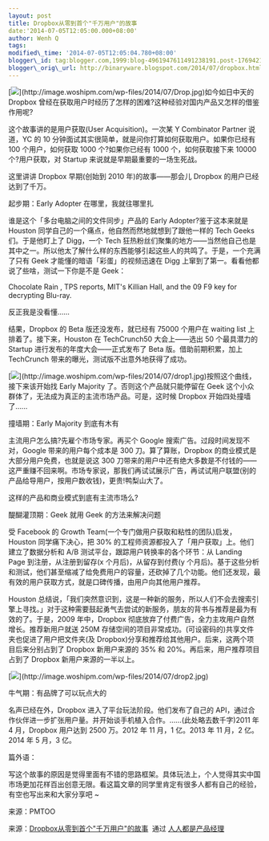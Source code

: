 ```yaml
--- 
layout: post 
title: Dropbox从零到首个"千万用户"的故事 
date:'2014-07-05T12:05:00.000+08:00' 
author: Wenh Q
tags:
modified\_time: '2014-07-05T12:05:04.780+08:00' 
blogger\_id: tag:blogger.com,1999:blog-4961947611491238191.post-1769421576170820468
blogger\_orig\_url: http://binaryware.blogspot.com/2014/07/dropbox.html
---
```

[![](https://images-blogger-opensocial.googleusercontent.com/gadgets/proxy?url=http%3A%2F%2Fimage.woshipm.com%2Fwp-files%2F2014%2F07%2FDrop.jpg&container=blogger&gadget=a&rewriteMime=image%2F*)](http://image.woshipm.com/wp-files/2014/07/Drop.jpg)如今如日中天的
Dropbox
曾经在获取用户时经历了怎样的困难?这种经验对国内产品又怎样的借鉴作用呢?



这个故事讲的是用户获取(User Acquisition)。一次某 Y Combinator Partner
说道，YC 的 10
分钟面试其实很简单，就是问你打算如何获取用户。如果你已经有 100
个用户，如何获取 1000 个?如果你已经有 1000 个，如何获取接下来 10000
个?用户获取，对 Startup 来说就是早期最重要的一场生死战。



这里讲讲 Dropbox 早期(创始到 2010 年)的故事——那会儿 Dropbox
的用户已经达到了千万。



起步期：Early Adopter 在哪里，我就往哪里扎



谁是这个「多台电脑之间的文件同步」产品的 Early Adopter?鉴于这本来就是
Houston 同学自己的一个痛点，他自然而然地就想到了跟他一样的 Tech Geeks
们。于是他盯上了 Digg，一个 Tech
狂热粉丝们聚集的地方——当然他自己也是其中之一。所以他太了解什么样的东西能够引起这些人的共鸣了。于是，一个充满了只有
Geek 才能懂的暗语「彩蛋」的视频迅速在 Digg
上窜到了第一。看看他都说了些啥，测试一下你是不是 Geek：



Chocolate Rain , TPS reports, MIT's Killian Hall, and the 09 F9 key for
decrypting Blu-ray.



反正我是没看懂……



结果，Dropbox 的 Beta 版还没发布，就已经有 75000 个用户在 waiting list
上排着了。接下来，Houston 在 TechCrunch50 大会上——选出 50 个最具潜力的
Startup 进行发布的年度大会——正式发布了 Beta 版。借助前期积累，加上
TechCrunch 带来的曝光，测试版不出意外地获得了成功。



[![](https://images-blogger-opensocial.googleusercontent.com/gadgets/proxy?url=http%3A%2F%2Fimage.woshipm.com%2Fwp-files%2F2014%2F07%2Fdrop1.jpg&container=blogger&gadget=a&rewriteMime=image%2F*)](http://image.woshipm.com/wp-files/2014/07/drop1.jpg)按照这个曲线，接下来该开始找
Early Majority 了。否则这个产品就只能停留在 Geek
这个小众群体了，无法成为真正的主流市场产品。可是，这时候 Dropbox
开始四处撞墙了……



撞墙期：Early Majority 到底有木有



主流用户怎么搞?先雇个市场专家。再买个 Google
搜索广告。过段时间发现不对，Google 带来的用户每个成本是 300
刀。算了算账，Dropbox 的商业模式是大部分用户免费，也就是说这 300
刀带来的用户中还有绝大多数是不付钱的——这严重赚不回来啊。市场专家说，那我们再试试展示广告，再试试用户联盟(别的产品给导用户，按用户数收钱)，更贵!鸭梨山大了。



这样的产品和商业模式到底有主流市场么?



醍醐灌顶期：Geek 就用 Geek 的方法来解决问题



受 Facebook 的 Growth Team(一个专门做用户获取和粘性的团队)启发，Houston
同学痛下决心，把 30%
的工程师资源都投入了「用户获取」上。他们建立了数据分析和 A/B
测试平台，跟踪用户转换率的各个环节：从 Landing Page
到注册，从注册到留存(x 个月后)，从留存到付费(y
个月后)。基于这些分析和测试，他们甚至缩减了给免费用户的容量，还砍掉了几个功能。他们还发现，最有效的用户获取方式，就是口碑传播，由用户向其他用户推荐。



Houston
总结说，「我们突然意识到，这是一种新的服务，所以人们不会去搜索引擎上寻找。」对于这种需要鼓起勇气去尝试的新服务，朋友的背书与推荐是最为有效的了。于是，2009
年中，Dropbox 彻底放弃了付费广告，全力主攻用户自然增长。推荐新用户就送
250M
存储空间的项目非常成功。(可设密码的)共享文件夹也促进了用户把文件夹(及
Dropbox)分享和推荐给其他用户。后来，这两个项目后来分别占到了 Dropbox
新用户来源的 35% 和 20%。再后来，用户推荐项目占到了 Dropbox
新用户来源的一半以上。



[![](https://images-blogger-opensocial.googleusercontent.com/gadgets/proxy?url=http%3A%2F%2Fimage.woshipm.com%2Fwp-files%2F2014%2F07%2Fdrop2.jpg&container=blogger&gadget=a&rewriteMime=image%2F*)](http://image.woshipm.com/wp-files/2014/07/drop2.jpg)



牛气期：有品牌了可以玩点大的



名声已经在外，Dropbox 进入了平台玩法阶段。他们发布了自己的
API，通过合作伙伴进一步扩张用户量。并开始谈手机植入合作。……(此处略去数千字)2011
年 4 月，Dropbox 用户达到 2500 万。2012 年 11 月，1 亿。2013 年 11 月，2
亿。2014 年 5 月，3 亿。



篇外语：



写这个故事的原因是觉得里面有不错的思路框架。具体玩法上，个人觉得其实中国市场更加花样百出创意无限。看这篇文章的同学里肯定有很多人都有自己的经验，有空也写出来和大家分享吧
~



来源：PMTOO
<div>




</div>

<div>

来源：[Dropbox从零到首个"千万用户"的故事](http://www.woshipm.com/operate/92604.html)  通过 [人人都是产品经理](http://www.woshipm.com/)

</div>
